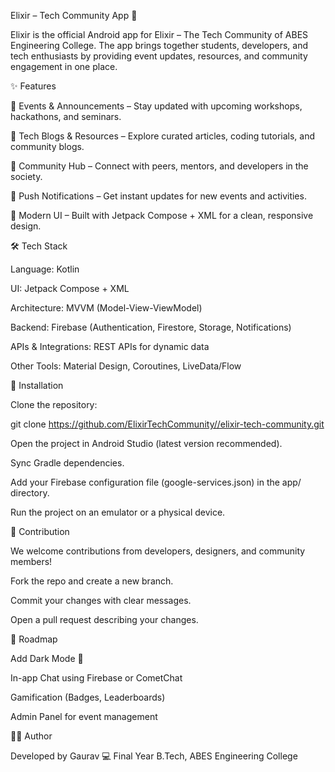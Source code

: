 Elixir – Tech Community App 🚀

Elixir is the official Android app for Elixir – The Tech Community of ABES Engineering College.
The app brings together students, developers, and tech enthusiasts by providing event updates, resources, and community engagement in one place.

✨ Features

📅 Events & Announcements – Stay updated with upcoming workshops, hackathons, and seminars.

📰 Tech Blogs & Resources – Explore curated articles, coding tutorials, and community blogs.

👥 Community Hub – Connect with peers, mentors, and developers in the society.

🔔 Push Notifications – Get instant updates for new events and activities.

🎨 Modern UI – Built with Jetpack Compose + XML for a clean, responsive design.

🛠️ Tech Stack

Language: Kotlin

UI: Jetpack Compose + XML

Architecture: MVVM (Model-View-ViewModel)

Backend: Firebase (Authentication, Firestore, Storage, Notifications)

APIs & Integrations: REST APIs for dynamic data

Other Tools: Material Design, Coroutines, LiveData/Flow

📲 Installation

Clone the repository:

git clone https://github.com/ElixirTechCommunity//elixir-tech-community.git


Open the project in Android Studio (latest version recommended).

Sync Gradle dependencies.

Add your Firebase configuration file (google-services.json) in the app/ directory.

Run the project on an emulator or a physical device.


🤝 Contribution

We welcome contributions from developers, designers, and community members!

Fork the repo and create a new branch.

Commit your changes with clear messages.

Open a pull request describing your changes.

📌 Roadmap

 Add Dark Mode 🌙

 In-app Chat using Firebase or CometChat

 Gamification (Badges, Leaderboards)

 Admin Panel for event management

👨‍💻 Author

Developed by Gaurav 💻
Final Year B.Tech, ABES Engineering College
